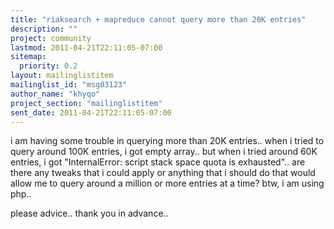 ```yaml
---
title: "riaksearch + mapreduce cannot query more than 20K entries"
description: ""
project: community
lastmod: 2011-04-21T22:11:05-07:00
sitemap:
  priority: 0.2
layout: mailinglistitem
mailinglist_id: "msg03123"
author_name: "khyqo"
project_section: "mailinglistitem"
sent_date: 2011-04-21T22:11:05-07:00
---
```



i am having some trouble in querying more than 20K entries.. when i tried to 
query around 100K entries, i got empty array.. but when i tried around 60K 
entries, i got "InternalError: script stack space quota is exhausted".. are 
there any tweaks that i could apply or anything that i should do that would 
allow me to query around a million or more entries at a time? btw, i am using 
php..

please advice.. thank you in advance..

